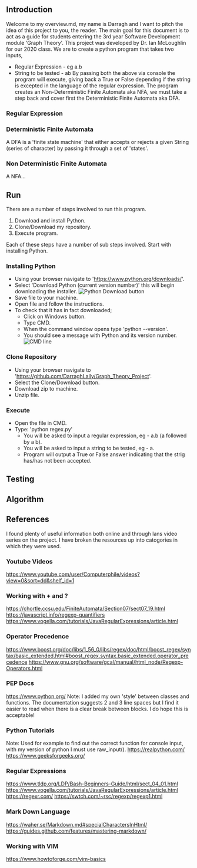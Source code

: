 ## Introduction
Welcome to my overview.md, my name is Darragh and I want to pitch the idea of this project to you, the reader. The main goal for this document is to act as a guide for students entering the 3rd year Software Development module 'Graph Theory'. This project was developed by Dr. Ian McLoughlin for our 2020 class. We are to create a python program that takes two inputs,
* Regular Expression - eg a.b
* String to be tested - ab
By passing both the above via console the program will execute, giving back a True or False depending if the string is excepted in the language of the regular expression. The program creates an Non-Deterministic Finite Automata aka NFA, we must take a step back and cover first the Deterministic Finite Automata aka DFA.

### Regular Expression


### Deterministic Finite Automata
A DFA is a 'finite state machine' that either accepts or rejects a given String (series of character) by passing it through a set of 'states'. 

### Non Deterministic Finite Automata
A NFA...

## Run
There are a number of steps involved to run this program.
1. Download and install Python.
2. Clone/Download my repository.
3. Execute program.

Each of these steps have a number of sub steps involved. Start with installing Python.
### Installing Python
* Using your browser navigate to 'https://www.python.org/downloads/'.
* Select 'Download Python (current version number)' this will begin downloading the installer.
![Python Download button](/images/logo.png)
* Save file to your machine.
* Open file and follow the instructions.
* To check that it has in fact downloaded;
	* Click on Windows button.
	* Type CMD.
	* When the command window opens type 'python --version'.
	* You should see a message with Python and its version number.
![CMD line](/images/)

### Clone Repository
* Using your browser navigate to 'https://github.com/DarraghLally/Graph_Theory_Project'.
* Select the Clone/Download button.
* Download zip to machine.
* Unzip file.

### Execute
* Open the file in CMD.
* Type: 'python regex.py'
	* You will be asked to input a regular expression, eg - a.b (a followed by a b).
	* You will be asked to input a string to be tested, eg - a. 
	* Program will output a True or False answer indicating that the strig has/has not been accepted.


## Testing


## Algorithm


## References
I found plenty of useful information both online and through Ians video series on the project. I have broken the resources up into catogories in which they were used.

### Youtube Videos
https://www.youtube.com/user/Computerphile/videos?view=0&sort=dd&shelf_id=1

### Working with \+ and \?
https://chortle.ccsu.edu/FiniteAutomata/Section07/sect07_19.html
https://javascript.info/regexp-quantifiers
https://www.vogella.com/tutorials/JavaRegularExpressions/article.html

### Operator Precedence
https://www.boost.org/doc/libs/1_56_0/libs/regex/doc/html/boost_regex/syntax/basic_extended.html#boost_regex.syntax.basic_extended.operator_precedence
https://www.gnu.org/software/gcal/manual/html_node/Regexp-Operators.html

### PEP Docs
https://www.python.org/
Note: I added my own 'style' between classes and functions. The documentation suggests 2 and 3 line spaces but I find it easier to read when there is a clear break between blocks. I do hope this is acceptable!

### Python Tutorials
Note: Used for example to find out the correct function for console input, with my version of python I must use raw_input\(\).
https://realpython.com/
https://www.geeksforgeeks.org/

### Regular Expressions
https://www.tldp.org/LDP/Bash-Beginners-Guide/html/sect_04_01.html
https://www.vogella.com/tutorials/JavaRegularExpressions/article.html
https://regexr.com/
https://swtch.com/~rsc/regexp/regexp1.html

### Mark Down Language
https://waher.se/Markdown.md#specialCharactersInHtml/
https://guides.github.com/features/mastering-markdown/

### Working with VIM
https://www.howtoforge.com/vim-basics


